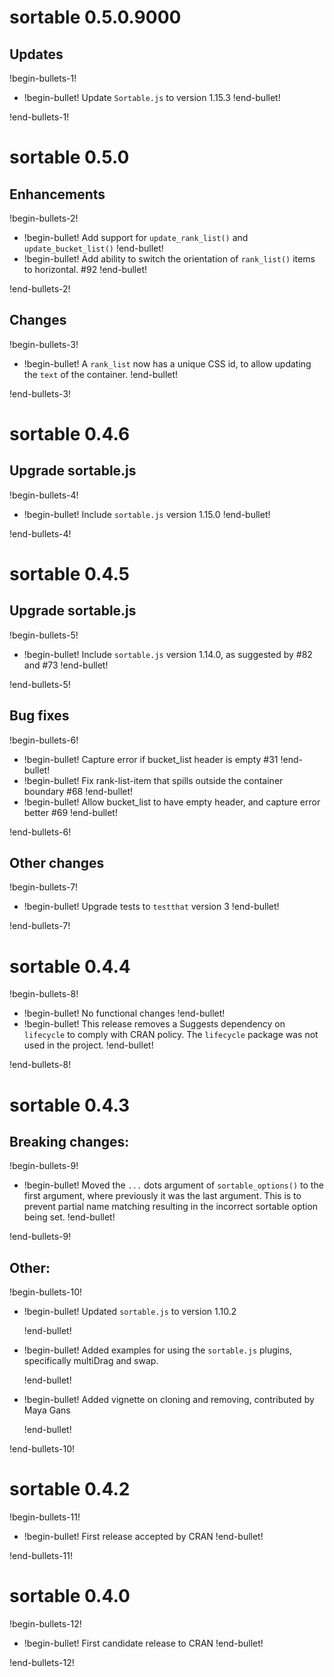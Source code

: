 # sortable 0.5.0.9000

## Updates

!begin-bullets-1!

-   !begin-bullet!
    Update `Sortable.js` to version 1.15.3
    !end-bullet!

!end-bullets-1!

# sortable 0.5.0

## Enhancements

!begin-bullets-2!

-   !begin-bullet!
    Add support for `update_rank_list()` and `update_bucket_list()`
    !end-bullet!
-   !begin-bullet!
    Add ability to switch the orientation of `rank_list()` items to
    horizontal. #92
    !end-bullet!

!end-bullets-2!

## Changes

!begin-bullets-3!

-   !begin-bullet!
    A `rank_list` now has a unique CSS id, to allow updating the `text`
    of the container.
    !end-bullet!

!end-bullets-3!

# sortable 0.4.6

## Upgrade sortable.js

!begin-bullets-4!

-   !begin-bullet!
    Include `sortable.js` version 1.15.0
    !end-bullet!

!end-bullets-4!

# sortable 0.4.5

## Upgrade sortable.js

!begin-bullets-5!

-   !begin-bullet!
    Include `sortable.js` version 1.14.0, as suggested by #82 and #73
    !end-bullet!

!end-bullets-5!

## Bug fixes

!begin-bullets-6!

-   !begin-bullet!
    Capture error if bucket_list header is empty #31
    !end-bullet!
-   !begin-bullet!
    Fix rank-list-item that spills outside the container boundary #68
    !end-bullet!
-   !begin-bullet!
    Allow bucket_list to have empty header, and capture error better #69
    !end-bullet!

!end-bullets-6!

## Other changes

!begin-bullets-7!

-   !begin-bullet!
    Upgrade tests to `testthat` version 3
    !end-bullet!

!end-bullets-7!

# sortable 0.4.4

!begin-bullets-8!

-   !begin-bullet!
    No functional changes
    !end-bullet!
-   !begin-bullet!
    This release removes a Suggests dependency on `lifecycle` to comply
    with CRAN policy. The `lifecycle` package was not used in the
    project.
    !end-bullet!

!end-bullets-8!

# sortable 0.4.3

## Breaking changes:

!begin-bullets-9!

-   !begin-bullet!
    Moved the `...` dots argument of `sortable_options()` to the first
    argument, where previously it was the last argument. This is to
    prevent partial name matching resulting in the incorrect sortable
    option being set.
    !end-bullet!

!end-bullets-9!

## Other:

!begin-bullets-10!

-   !begin-bullet!
    Updated `sortable.js` to version 1.10.2

    !end-bullet!
-   !begin-bullet!
    Added examples for using the `sortable.js` plugins, specifically
    multiDrag and swap.

    !end-bullet!
-   !begin-bullet!
    Added vignette on cloning and removing, contributed by Maya Gans

    !end-bullet!

!end-bullets-10!

# sortable 0.4.2

!begin-bullets-11!

-   !begin-bullet!
    First release accepted by CRAN
    !end-bullet!

!end-bullets-11!

# sortable 0.4.0

!begin-bullets-12!

-   !begin-bullet!
    First candidate release to CRAN
    !end-bullet!

!end-bullets-12!
